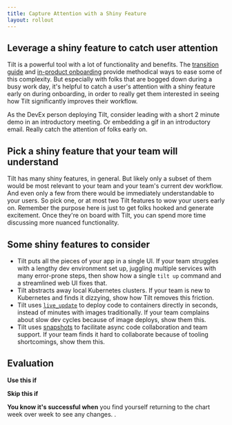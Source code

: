 ```yaml
---
title: Capture Attention with a Shiny Feature
layout: rollout
---
```


## Leverage a shiny feature to catch user attention

Tilt is a powerful tool with a lot of functionality and benefits. The [transition guide](../rollout/introduce-tilt) and [in-product onboarding](../rollout/in-product-onboarding) provide methodical ways to ease some of this complexity. But especially with folks that are bogged down during a busy work day, it's helpful to catch a user's attention with a shiny feature early on during onboarding, in order to really get them interested in seeing how Tilt significantly improves their workflow.

As the DevEx person deploying Tilt, consider leading with a short 2 minute demo in an introductory meeting. Or embedding a gif in an introductory email. Really catch the attention of folks early on.

## Pick a shiny feature that your team will understand

Tilt has many shiny features, in general. But likely only a subset of them would be most relevant to your team and your team's current dev workflow. And even only a few from there would be immediately understandable to your users. So pick one, or at most two Tilt features to wow your users early on. Remember the purpose here is just to get folks hooked and generate excitement. Once they're on board with Tilt, you can spend more time discussing more nuanced functionality.

## Some shiny features to consider

- Tilt puts all the pieces of your app in a single UI. If your team struggles with a lengthy dev environment set up, juggling multiple services with many error-prone steps, then show how a single `tilt up` command and a streamlined web UI fixes that.
- Tilt abstracts away local Kubernetes clusters. If your team is new to Kubernetes and finds it dizzying, show how Tilt removes this friction.
- Tilt uses [`live_update`](../live_update_tutorial) to deploy code to containers directly in seconds, instead of minutes with images traditionally. If your team complains about slow dev cycles because of image deploys, show them this.
- Tilt uses [snapshots](../snapshots) to facilitate async code collaboration and team support. If your team finds it hard to collaborate because of tooling shortcomings, show them this.

## Evaluation

**Use this if**

**Skip this if**

**You know it's successful when** you find yourself returning to the chart week over week to see any changes.
.
